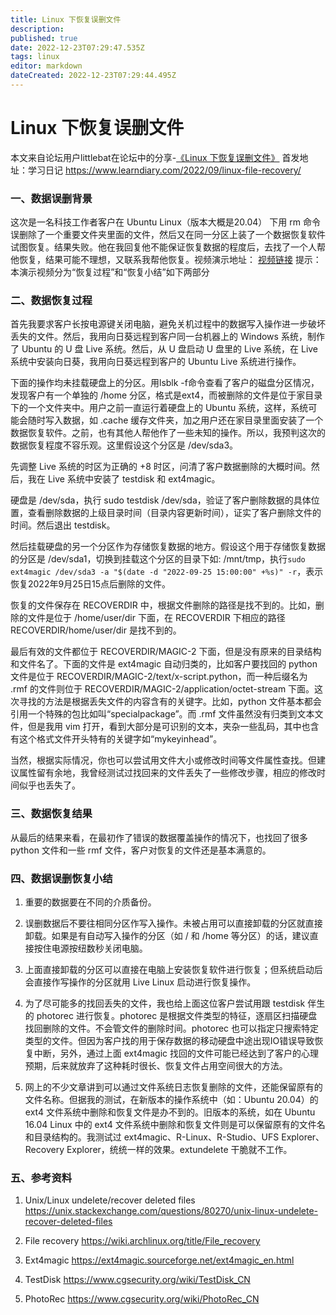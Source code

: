 ```yaml
---
title: Linux 下恢复误删文件
description: 
published: true
date: 2022-12-23T07:29:47.535Z
tags: linux
editor: markdown
dateCreated: 2022-12-23T07:29:44.495Z
---
```


#  Linux 下恢复误删文件
本文来自论坛用户littlebat在论坛中的分享-[《Linux 下恢复误删文件》](https://bbs.deepin.org/post/243925)
首发地址：学习日记 https://www.learndiary.com/2022/09/linux-file-recovery/

### 一、数据误删背景

这次是一名科技工作者客户在 Ubuntu Linux（版本大概是20.04） 下用 rm 命令误删除了一个重要文件夹里面的文件，然后又在同一分区上装了一个数据恢复软件试图恢复。结果失败。他在我回复他不能保证恢复数据的程度后，去找了一个人帮他恢复，结果可能不理想，又联系我帮他恢复。视频演示地址：
[视频链接](https://www.bilibili.com/video/BV1s14y187MK?share_source=copy_web&vd_source=d1925b070926f23b2b6676137251e9ea)
提示：本演示视频分为“恢复过程”和“恢复小结”如下两部分
 
### 二、数据恢复过程

首先我要求客户长按电源键关闭电脑，避免关机过程中的数据写入操作进一步破坏丢失的文件。然后，我用向日葵远程到客户同一台机器上的 Windows 系统，制作了 Ubuntu 的 U 盘 Live 系统。然后，从 U 盘启动 U 盘里的 Live 系统，在 Live 系统中安装向日葵，我用向日葵远程到客户的 Ubuntu Live 系统进行操作。

下面的操作均未挂载硬盘上的分区。用lsblk -f命令查看了客户的磁盘分区情况，发现客户有一个单独的 /home 分区，格式是ext4，而被删除的文件是位于家目录下的一个文件夹中。用户之前一直运行着硬盘上的 Ubuntu 系统，这样，系统可能会随时写入数据，如 .cache 缓存文件夹，加之用户还在家目录里面安装了一个数据恢复软件。之前，也有其他人帮他作了一些未知的操作。所以，我预判这次的数据恢复程度不容乐观。这里假设这个分区是 /dev/sda3。

先调整 Live 系统的时区为正确的 +8 时区，问清了客户数据删除的大概时间。然后，我在 Live 系统中安装了 testdisk 和 ext4magic。

硬盘是 /dev/sda，执行 sudo testdisk /dev/sda，验证了客户删除数据的具体位置，查看删除数据的上级目录时间（目录内容更新时间），证实了客户删除文件的时间。然后退出 testdisk。

然后挂载硬盘的另一个分区作为存储恢复数据的地方。假设这个用于存储恢复数据的分区是 /dev/sda1，切换到挂载这个分区的目录下如: /mnt/tmp，执行`sudo ext4magic /dev/sda3 -a "$(date -d "2022-09-25 15:00:00" +%s)" -r`，表示恢复2022年9月25日15点后删除的文件。

恢复的文件保存在 RECOVERDIR 中，根据文件删除的路径是找不到的。比如，删除的文件是位于 /home/user/dir 下面，在 RECOVERDIR 下相应的路径 RECOVERDIR/home/user/dir 是找不到的。

最后有效的文件都位于 RECOVERDIR/MAGIC-2 下面，但是没有原来的目录结构和文件名了。下面的文件是 ext4magic 自动归类的，比如客户要找回的 python 文件是位于 RECOVERDIR/MAGIC-2/text/x-script.python，而一种后缀名为 .rmf 的文件则位于 RECOVERDIR/MAGIC-2/application/octet-stream 下面。这次寻找的方法是根据丢失文件的内容含有的关键字。比如，python 文件基本都会引用一个特殊的包比如叫“specialpackage”。而 .rmf 文件虽然没有归类到文本文件，但是我用 vim 打开，看到大部分是可识别的文本，夹杂一些乱码，其中也含有这个格式文件开头特有的关键字如“mykeyinhead”。

当然，根据实际情况，你也可以尝试用文件大小或修改时间等文件属性查找。但建议属性留有余地，我曾经测试过找回来的文件丢失了一些修改步骤，相应的修改时间似乎也丢失了。

### 三、数据恢复结果

从最后的结果来看，在最初作了错误的数据覆盖操作的情况下，也找回了很多 python 文件和一些 rmf 文件，客户对恢复的文件还是基本满意的。

### 四、数据误删恢复小结

1. 重要的数据要在不同的介质备份。

2. 误删数据后不要往相同分区作写入操作。未被占用可以直接卸载的分区就直接卸载。如果是有自动写入操作的分区（如 / 和 /home 等分区）的话，建议直接按住电源按纽数秒关闭电脑。

3. 上面直接卸载的分区可以直接在电脑上安装恢复软件进行恢复；但系统启动后会直接作写操作的分区就用 Live Linux 启动进行恢复操作。

4. 为了尽可能多的找回丢失的文件，我也给上面这位客户尝试用跟 testdisk 伴生的 photorec 进行恢复。photorec 是根据文件类型的特征，逐扇区扫描硬盘找回删除的文件。不会管文件的删除时间。photorec 也可以指定只搜索特定类型的文件。但因为客户找的用于保存数据的移动硬盘中途出现IO错误导致恢复中断，另外，通过上面 ext4magic 找回的文件可能已经达到了客户的心理预期，后来就放弃了这种耗时很长、恢复文件占用空间很大的方法。

5. 网上的不少文章讲到可以通过文件系统日志恢复删除的文件，还能保留原有的文件名称。但据我的测试，在新版本的操作系统中（如：Ubuntu 20.04）的 ext4 文件系统中删除和恢复文件是办不到的。旧版本的系统，如在 Ubuntu 16.04 Linux 中的 ext4 文件系统中删除和恢复文件则是可以保留原有的文件名和目录结构的。我测试过 ext4magic、R-Linux、R-Studio、UFS Explorer、Recovery Explorer，统统一样的效果。extundelete 干脆就不工作。

### 五、参考资料

1. Unix/Linux undelete/recover deleted files https://unix.stackexchange.com/questions/80270/unix-linux-undelete-recover-deleted-files

2. File recovery https://wiki.archlinux.org/title/File_recovery

3. Ext4magic https://ext4magic.sourceforge.net/ext4magic_en.html

4. TestDisk https://www.cgsecurity.org/wiki/TestDisk_CN

5. PhotoRec https://www.cgsecurity.org/wiki/PhotoRec_CN
